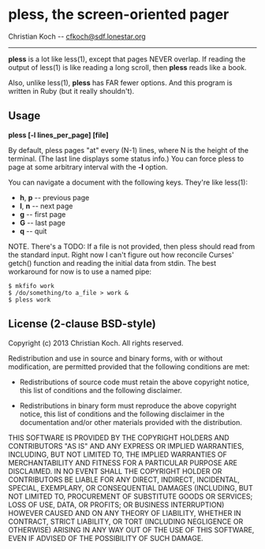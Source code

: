 # pless, the screen-oriented pager

Christian Koch -- cfkoch@sdf.lonestar.org

----

**pless** is a lot like less(1), except that pages NEVER overlap. If reading
the output of less(1) is like reading a long scroll, then **pless** reads
like a book.

Also, unlike less(1), **pless** has FAR fewer options. And this program is
written in Ruby (but it really shouldn't).


## Usage

**pless [-l lines_per_page] [file]**

By default, pless pages "at" every (N-1) lines, where N is the height of the
terminal. (The last line displays some status info.) You can force pless to
page at some arbitrary interval with the **-l** option.

You can navigate a document with the following keys. They're like less(1):

  - **h**, **p** -- previous page
  - **l**, **n** -- next page
  - **g** -- first page
  - **G** -- last page
  - **q** -- quit


NOTE. There's a TODO: If a file is not provided, then pless should read
from the standard input. Right now I can't figure out how reconcile
Curses' getch() function and reading the initial data from stdin. The best
workaround for now is to use a named pipe:

    $ mkfifo work
    $ /do/something/to a_file > work &
    $ pless work


## License (2-clause BSD-style)

Copyright (c) 2013 Christian Koch.
All rights reserved.

Redistribution and use in source and binary forms, with or without
modification, are permitted provided that the following conditions are met:

  - Redistributions of source code must retain the above copyright notice,
    this list of conditions and the following disclaimer.

  - Redistributions in binary form must reproduce the above copyright
    notice, this list of conditions and the following disclaimer in the
    documentation and/or other materials provided with the distribution.

THIS SOFTWARE IS PROVIDED BY THE COPYRIGHT HOLDERS AND CONTRIBUTORS "AS IS"
AND ANY EXPRESS OR IMPLIED WARRANTIES, INCLUDING, BUT NOT LIMITED TO, THE
IMPLIED WARRANTIES OF MERCHANTABILITY AND FITNESS FOR A PARTICULAR PURPOSE
ARE DISCLAIMED. IN NO EVENT SHALL THE COPYRIGHT HOLDER OR CONTRIBUTORS BE
LIABLE FOR ANY DIRECT, INDIRECT, INCIDENTAL, SPECIAL, EXEMPLARY, OR
CONSEQUENTIAL DAMAGES (INCLUDING, BUT NOT LIMITED TO, PROCUREMENT OF
SUBSTITUTE GOODS OR SERVICES; LOSS OF USE, DATA, OR PROFITS; OR BUSINESS
INTERRUPTION) HOWEVER CAUSED AND ON ANY THEORY OF LIABILITY, WHETHER IN
CONTRACT, STRICT LIABILITY, OR TORT (INCLUDING NEGLIGENCE OR OTHERWISE)
ARISING IN ANY WAY OUT OF THE USE OF THIS SOFTWARE, EVEN IF ADVISED OF THE
POSSIBILITY OF SUCH DAMAGE.
